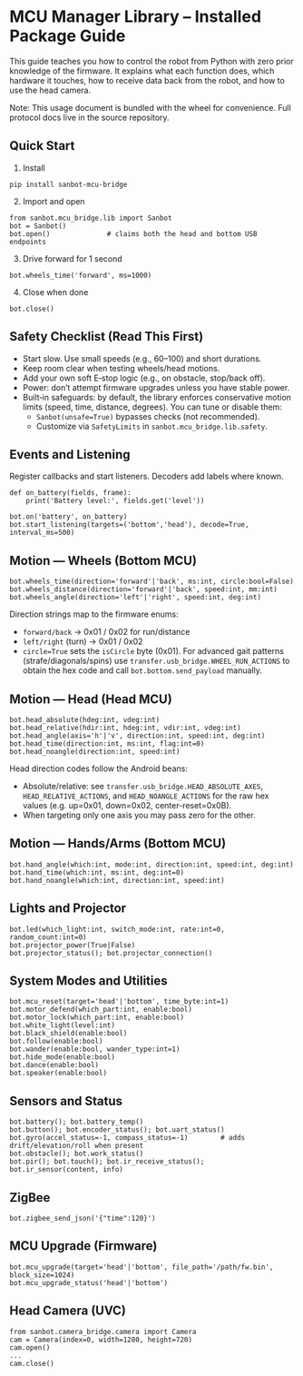 # MCU Manager Library – Installed Package Guide

This guide teaches you how to control the robot from Python with zero prior
knowledge of the firmware. It explains what each function does, which hardware
it touches, how to receive data back from the robot, and how to use the head
camera.

Note: This usage document is bundled with the wheel for convenience. Full
protocol docs live in the source repository.

## Quick Start
1) Install
```
pip install sanbot-mcu-bridge
```
2) Import and open
```
from sanbot.mcu_bridge.lib import Sanbot
bot = Sanbot()
bot.open()              # claims both the head and bottom USB endpoints
```
3) Drive forward for 1 second
```
bot.wheels_time('forward', ms=1000)
```
4) Close when done
```
bot.close()
```

## Safety Checklist (Read This First)
- Start slow. Use small speeds (e.g., 60–100) and short durations.
- Keep room clear when testing wheels/head motions.
- Add your own soft E‑stop logic (e.g., on obstacle, stop/back off).
- Power: don’t attempt firmware upgrades unless you have stable power.
- Built‑in safeguards: by default, the library enforces conservative motion limits
  (speed, time, distance, degrees). You can tune or disable them:
  - `Sanbot(unsafe=True)` bypasses checks (not recommended).
  - Customize via `SafetyLimits` in `sanbot.mcu_bridge.lib.safety`.

## Events and Listening
Register callbacks and start listeners. Decoders add labels where known.
```
def on_battery(fields, frame):
    print('Battery level:', fields.get('level'))

bot.on('battery', on_battery)
bot.start_listening(targets=('bottom','head'), decode=True, interval_ms=500)
```

## Motion — Wheels (Bottom MCU)
```
bot.wheels_time(direction='forward'|'back', ms:int, circle:bool=False)
bot.wheels_distance(direction='forward'|'back', speed:int, mm:int)
bot.wheels_angle(direction='left'|'right', speed:int, deg:int)
```
Direction strings map to the firmware enums:
- `forward/back` → 0x01 / 0x02 for run/distance
- `left/right` (turn) → 0x01 / 0x02
- `circle=True` sets the `isCircle` byte (0x01).
For advanced gait patterns (strafe/diagonals/spins) use `transfer.usb_bridge.WHEEL_RUN_ACTIONS` to obtain the hex code and call `bot.bottom.send_payload` manually.

## Motion — Head (Head MCU)
```
bot.head_absolute(hdeg:int, vdeg:int)
bot.head_relative(hdir:int, hdeg:int, vdir:int, vdeg:int)
bot.head_angle(axis='h'|'v', direction:int, speed:int, deg:int)
bot.head_time(direction:int, ms:int, flag:int=0)
bot.head_noangle(direction:int, speed:int)
```
Head direction codes follow the Android beans:
- Absolute/relative: see `transfer.usb_bridge.HEAD_ABSOLUTE_AXES`, `HEAD_RELATIVE_ACTIONS`, and `HEAD_NOANGLE_ACTIONS` for the raw hex values (e.g. up=0x01, down=0x02, center-reset=0x0B).
- When targeting only one axis you may pass zero for the other.

## Motion — Hands/Arms (Bottom MCU)
```
bot.hand_angle(which:int, mode:int, direction:int, speed:int, deg:int)
bot.hand_time(which:int, ms:int, deg:int=0)
bot.hand_noangle(which:int, direction:int, speed:int)
```

## Lights and Projector
```
bot.led(which_light:int, switch_mode:int, rate:int=0, random_count:int=0)
bot.projector_power(True|False)
bot.projector_status(); bot.projector_connection()
```

## System Modes and Utilities
```
bot.mcu_reset(target='head'|'bottom', time_byte:int=1)
bot.motor_defend(which_part:int, enable:bool)
bot.motor_lock(which_part:int, enable:bool)
bot.white_light(level:int)
bot.black_shield(enable:bool)
bot.follow(enable:bool)
bot.wander(enable:bool, wander_type:int=1)
bot.hide_mode(enable:bool)
bot.dance(enable:bool)
bot.speaker(enable:bool)
```

## Sensors and Status
```
bot.battery(); bot.battery_temp()
bot.button(); bot.encoder_status(); bot.uart_status()
bot.gyro(accel_status=-1, compass_status=-1)        # adds drift/elevation/roll when present
bot.obstacle(); bot.work_status()
bot.pir(); bot.touch(); bot.ir_receive_status(); bot.ir_sensor(content, info)
```

## ZigBee
```
bot.zigbee_send_json('{"time":120}')
```

## MCU Upgrade (Firmware)
```
bot.mcu_upgrade(target='head'|'bottom', file_path='/path/fw.bin', block_size=1024)
bot.mcu_upgrade_status('head'|'bottom')
```

## Head Camera (UVC)
```
from sanbot.camera_bridge.camera import Camera
cam = Camera(index=0, width=1280, height=720)
cam.open()
...
cam.close()
```
